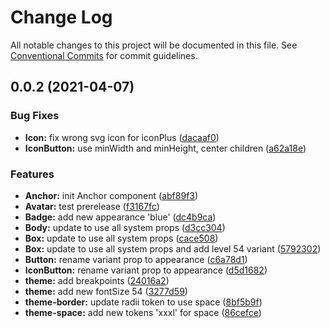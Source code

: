 # Change Log

All notable changes to this project will be documented in this file.
See [Conventional Commits](https://conventionalcommits.org) for commit guidelines.

## 0.0.2 (2021-04-07)


### Bug Fixes

* **Icon:** fix wrong svg icon for iconPlus ([dacaaf0](https://github.com/akbarnafisa/contra-ui/commit/dacaaf08ccaa3918d3ac7fe5ae383f29732d3cf3))
* **IconButton:** use minWidth and minHeight, center children ([a62a18e](https://github.com/akbarnafisa/contra-ui/commit/a62a18e09b0c8f7f878282871f0c7bfffabe9e17))


### Features

* **Anchor:** init Anchor component ([abf89f3](https://github.com/akbarnafisa/contra-ui/commit/abf89f35d2d8146f30ee1494b683d8f468510c7f))
* **Avatar:** test prerelease ([f3167fc](https://github.com/akbarnafisa/contra-ui/commit/f3167fc8258af70297c28a77154be9f14cb23cd3))
* **Badge:** add new appearance 'blue' ([dc4b9ca](https://github.com/akbarnafisa/contra-ui/commit/dc4b9caf71c54b6e54128454d2a1e4318569001d))
* **Body:** update to use all system props ([d3cc304](https://github.com/akbarnafisa/contra-ui/commit/d3cc30423d49c9ae14a6cb51c64788eb121d0f82))
* **Box:** update to use all system props ([cace508](https://github.com/akbarnafisa/contra-ui/commit/cace508c0a7ce7a64c381a9fd8c24c63e13aae32))
* **Box:** update to use all system props and add level 54 variant ([5792302](https://github.com/akbarnafisa/contra-ui/commit/57923027721c439c8258a821c3bfac4cebd6e99e))
* **Button:** rename variant prop to appearance ([c6a78d1](https://github.com/akbarnafisa/contra-ui/commit/c6a78d18e4d3047aa61d7a74832cb5137cc8c626))
* **IconButton:** rename variant prop to appearance ([d5d1682](https://github.com/akbarnafisa/contra-ui/commit/d5d16820a4cce7c77809a566a38bd7d5866bf64f))
* **theme:** add breakpoints ([24016a2](https://github.com/akbarnafisa/contra-ui/commit/24016a2d29c24dba77eb4b7c6daa63783fb219b7))
* **theme:** add new fontSize 54 ([3277d59](https://github.com/akbarnafisa/contra-ui/commit/3277d597930fa8f2ed3964a6595c5427262ed4f2))
* **theme-border:** update radii token to use space ([8bf5b9f](https://github.com/akbarnafisa/contra-ui/commit/8bf5b9f419d96695b74d5e00ad6dcde54de1876a))
* **theme-space:** add new tokens 'xxxl' for space ([86cefce](https://github.com/akbarnafisa/contra-ui/commit/86cefce0355eb06840bd1662da799ef40e1132b8))
